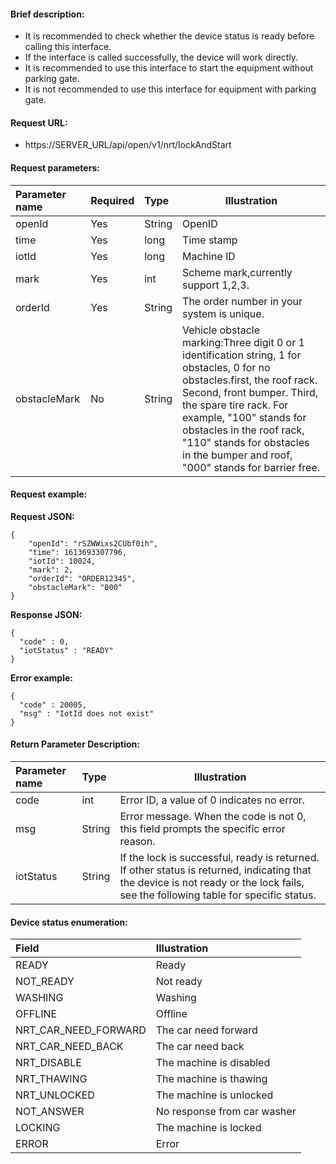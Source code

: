 #### Brief description:

- It is recommended to check whether the device status is ready before calling this interface.
- If the interface is called successfully, the device will work directly.
- It is recommended to use this interface to start the equipment without parking gate.
- It is not recommended to use this interface for equipment with parking gate.


#### Request URL:

- https://SERVER_URL/api/open/v1/nrt/lockAndStart

#### Request parameters:

|Parameter name|Required|Type|Illustration|
|:----    |:---|:----- |-----   |
|openId |Yes  |String |OpenID   |
|time|Yes  |long |Time stamp   |
|iotId |Yes  |long | Machine ID    |
|mark|Yes  |int| Scheme mark,currently support 1,2,3.    |
|orderId |Yes  |String | The order number in your system is unique.    |
|obstacleMark |No |String   |Vehicle obstacle marking:Three digit 0 or 1 identification string, 1 for obstacles, 0 for no obstacles.first, the roof rack. Second, front bumper. Third, the spare tire rack. For example, "100" stands for obstacles in the roof rack, "110" stands for obstacles in the bumper and roof, "000" stands for barrier free.    |

#### Request example:

**Request JSON:**

```
{
	"openId": "rSZWWixs2CUbf0ih",
	"time": 1613693307796,
	"iotId": 10024,
	"mark": 2,
	"orderId": "ORDER12345",
    "obstacleMark": "000"
}
```

**Response JSON:**

```
{
  "code" : 0,
  "iotStatus" : "READY"
}
```

**Error example:**

```
{
  "code" : 20005,
  "msg" : "IotId does not exist"
}
```

#### Return Parameter Description:

|Parameter name|Type|Illustration|
|:-----  |:-----|-----                           |
|code |int   |Error ID, a value of 0 indicates no error.  |
|msg |String   |Error message. When the code is not 0, this field prompts the specific error reason.|
|iotStatus |String   |If the lock is successful, ready is returned. If other status is returned, indicating that the device is not ready or the lock fails, see the following table for specific status.|


#### Device status enumeration:

|Field| Illustration                |
|:-----  |:----------------------------|
|READY    | Ready                       |
|NOT_READY    | Not ready                   |
|WASHING    | Washing                     |
|OFFLINE    | Offline                     |
|NRT_CAR_NEED_FORWARD    | The car need forward        |
|NRT_CAR_NEED_BACK    | The car need back           |
|NRT_DISABLE    | The machine is disabled     |
|NRT_THAWING    | The machine is thawing      |
|NRT_UNLOCKED    | The machine is unlocked     |
|NOT_ANSWER    | No response from car washer |
|LOCKING    | The machine is locked       |
|ERROR    | Error                       |